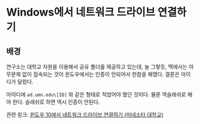 # Windows에서 네트워크 드라이브 연결하기

## 배경

연구소는 대학교 자원을 이용해서 공유 폴더를 제공하고 있는데, 늘 그렇듯, 맥에서는 아무문제 없이 접속되는 것이 윈도우에서는 인증이 안되어서 한참을 해맸다.
결론은 아이디가 달랐다.

아이디에 ```ad.umn.edu\[ID]``` 와 같은 형태로 적었어야 했던 것이다.
물론 역슬래쉬로 해야 한다. 슬래쉬로 하면 역시 인증이 안된다.

관련 링크: [윈도우 10에서 네트워크 드라이브 연결하기 (미네소타 대학교)](https://it.umn.edu/connect-shared-drive-or-network-folder#win10)
